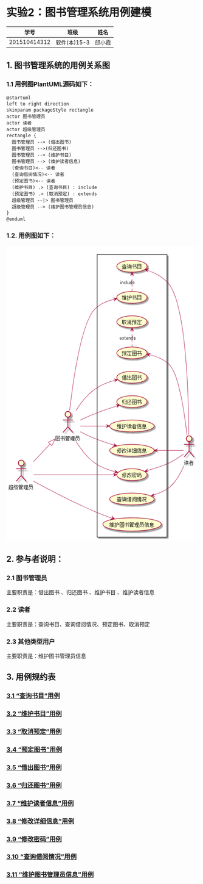 # 实验2：图书管理系统用例建模
|学号|班级|姓名|
|:-------:|:-------------: | :----------:|
|201510414312|软件(本)15-3|邱小霞|

## 1. 图书管理系统的用例关系图

### 1.1 用例图PlantUML源码如下：

``` usecase
@startuml
left to right direction
skinparam packageStyle rectangle
actor 图书管理员
actor 读者
actor 超级管理员
rectangle {
  图书管理员 --> (借出图书)
  图书管理员 -->(归还图书)
  图书管理员 --> (维护书目)
  图书管理员 --> (维护读者信息)
  (查询书目)<-- 读者
  (查询借阅情况)<-- 读者
  (预定图书)<-- 读者
  (维护书目) .> (查询书目) : include
  (预定图书) .> (取消预定) : extends
  超级管理员 --|> 图书管理员
  超级管理员 --> (维护图书管理员信息)
}
@enduml
```


### 1.2. 用例图如下：

![usecase](usecase.png)

## 2. 参与者说明：

###     2.1 图书管理员

主要职责是：借出图书 、归还图书 、维护书目 、维护读者信息

###     2.2 读者

主要职责是：查询书目、查询借阅情况、预定图书、取消预定

###     2.3 其他类型用户
    
主要职责是：维护图书管理员信息

##     3. 用例规约表

###     [3.1 “查询书目”用例](a_list_1.md)
###     [3.2 “维护书目”用例](a_list_2.md)
###     [3.3 “取消预定”用例](a_list_3.md)
###     [3.4 “预定图书”用例](a_list_4.md)
###     [3.5 “借出图书”用例](a_list_5.md)
###     [3.6 “归还图书”用例](a_list_6.md)
###     [3.7 “维护读者信息”用例](a_list_7.md)
###     [3.8 “修改详细信息”用例](a_list_8.md)
###     [3.9 “修改密码”用例](a_list_9.md)
###     [3.10 “查询借阅情况”用例](a_list_10.md)
###     [3.11 “维护图书管理员信息”用例](a_list_11.md)



